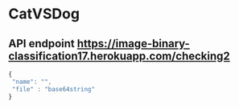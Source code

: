 # CatVSDog
## API endpoint https://image-binary-classification17.herokuapp.com/checking2

```javascript
{
 "name": "",
 "file" : "base64string"
}
  
```


